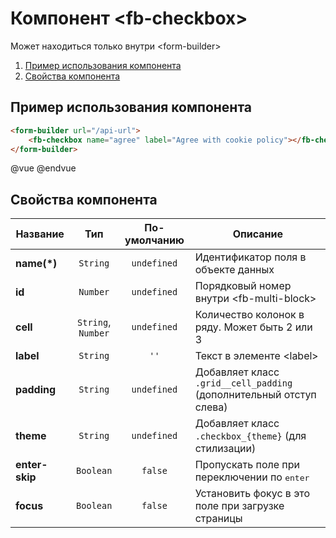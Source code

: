 # Компонент &lt;fb-checkbox&gt;

Может находиться только внутри &lt;form-builder&gt;

1. [Пример использования компонента](#fbcb-example)
2. [Свойства компонента](#fbcb-options)


## <a name="fbcb-example"></a> Пример использования компонента

```html
<form-builder url="/api-url">
    <fb-checkbox name="agree" label="Agree with cookie policy"></fb-checkbox>
</form-builder>
```
@vue
<form-builder url="/api-url">
    <fb-checkbox name="agree" label="Agree with cookie policy"></fb-checkbox>
</form-builder>
@endvue


## <a name="fbcb-options"></a> Свойства компонента

| Название            | Тип                | По-умолчанию        | Описание                                          |
|---------------------|:------------------:|:-------------------:|---------------------------------------------------|
| **name(*)**         | `String`           | `undefined`         | Идентификатор поля в объекте данных               |
| **id**              | `Number`           | `undefined`         | Порядковый номер внутри &lt;fb-multi-block&gt;    |
| **cell**            | `String`, `Number` | `undefined`         | Количество колонок в ряду. Может быть 2 или 3     |
| **label**           | `String`           | `''`                | Текст в элементе &lt;label&gt;                    |
| **padding**         | `String`           | `undefined`         | Добавляет класс `.grid__cell_padding` (дополнительный отступ слева) |
| **theme**           | `String`           | `undefined`         | Добавляет класс `.checkbox_{theme}` (для стилизации) |
| **enter-skip**      | `Boolean`          | `false`             | Пропускать поле при переключении по <kbd>enter</kbd> |
| **focus**           | `Boolean`          | `false`             | Установить фокус в это поле при загрузке страницы |
